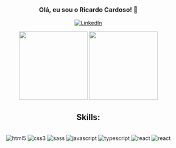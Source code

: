 <div align="center">

 ### Olá, eu sou o Ricardo Cardoso! 👋 

 [![LinkedIn](https://img.shields.io/badge/LinkedIn-0077B5?style=for-the-badge&logo=linkedin&logoColor=white)](https://www.linkedin.com/in/ricardo-cardoso-705341215/)
  
 <!--   <a href="https://github.com/ricardocardoso90"> -->
   <img height="180em" src="https://github-readme-stats.vercel.app/api/top-langs/?username=ricardocardoso90&layout=compact&langs_count=7&theme=dracula"/>
   <img height="180em" src="https://github-readme-stats.vercel.app/api?username=ricardocardoso90&show_icons=true&theme=dracula&include_all_commits=true&count_private=true"/>

 ## Skills:

 <div style="display: inline_block"> <br/>
   <img style="align: center" alt="html5" src="https://img.shields.io/badge/HTML5-E34F26?style=for-the-badge&logo=html5&logoColor=white"/>
   <img style="align: center" alt="css3" src="https://img.shields.io/badge/CSS3-1572B6?style=for-the-badge&logo=css3&logoColor=white"/>
   <img style="align: center" alt="sass" src="https://img.shields.io/badge/Sass-CC6699?style=for-the-badge&logo=sass&logoColor=white"/>
   <img style="align: center" alt="javascript" src="https://img.shields.io/badge/JavaScript-323330?style=for-the-badge&logo=javascript&logoColor=F7DF1E"/>
   <img style="align: center" alt="typescript" src="https://img.shields.io/badge/TypeScript-007ACC?style=for-the-badge&logo=typescript&logoColor=white"/>
   <img style="align: center" alt="react" src="https://img.shields.io/badge/React-20232A?style=for-the-badge&logo=react&logoColor=61DAFB"/>
  <img style="align: center" alt="react" src="https://img.shields.io/badge/ReactNative-20232A?style=for-the-badge&logo=react&logoColor=61DAFB"/>
 </div>
</div>
